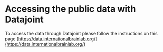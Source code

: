 # Accessing the public data with Datajoint

To access the data through Datajoint please follow the instructions on this page 
[https://data.internationalbrainlab.org/](https://data.internationalbrainlab.org/)

<!-- TODO this needs major rewriting, Aug 2021 -->
